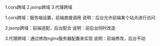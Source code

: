 1.cors跨域
2.jsonp跨域
3.代理跨域

1.cors跨域：服务端设置，前端直接调用
说明：后台允许前端某个站点进行访问

2.jsonp跨域：前端适配，后台配合
说明：前后台同时改造

3.代理跨域：通过修改nginx服务器配置来实现
说明：前端修改，后台不动
